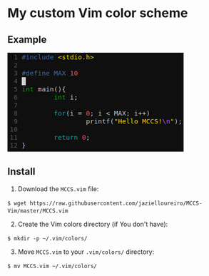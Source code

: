# My custom Vim color scheme

## Example

![example](img/example.png)

## Install

1. Download the `MCCS.vim` file:

`$ wget https://raw.githubusercontent.com/jazielloureiro/MCCS-Vim/master/MCCS.vim`

2. Create the Vim colors directory (if You don't have):

`$ mkdir -p ~/.vim/colors/`

3. Move `MCCS.vim` to your `.vim/colors/` directory:

`$ mv MCCS.vim ~/.vim/colors/`
